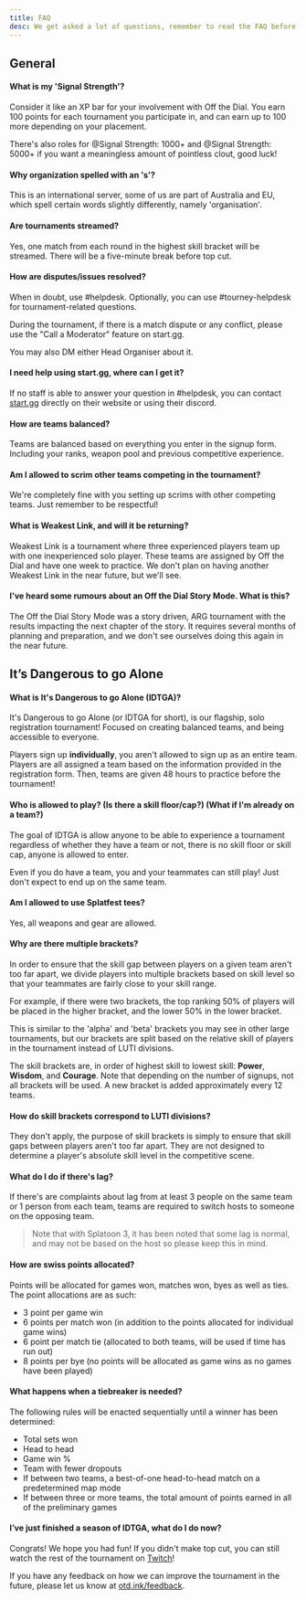 ```yaml
---
title: FAQ
desc: We get asked a lot of questions, remember to read the FAQ before asking in helpdesk to make sure your question hasn't already been answered!
---
```


## General

#### What is my 'Signal Strength'?

Consider it like an XP bar for your involvement with Off the Dial. You earn 100 points for each tournament you participate in, and can earn up to 100 more depending on your placement.

There's also roles for <Mention>@Signal Strength: 1000+</Mention> and <Mention>@Signal Strength: 5000+</Mention> if you want a meaningless amount of pointless clout, good luck!

#### Why organization spelled with an 's'?

This is an international server, some of us are part of Australia and EU, which spell certain words slightly differently, namely 'organisation'.

#### Are tournaments streamed?

Yes, one match from each round in the highest skill bracket will be streamed. There will be a five-minute break before top cut.

#### How are disputes/issues resolved?

When in doubt, use <Mention>#helpdesk</Mention>. Optionally, you can use <Mention>#tourney-helpdesk</Mention> for tournament-related questions.

During the tournament, if there is a match dispute or any conflict, please use the "Call a Moderator" feature on start.gg.

You may also DM either Head Organiser about it.

#### I need help using start.gg, where can I get it?

If no staff is able to answer your question in <Mention>#helpdesk</Mention>, you can contact [start.gg](https://help.start.gg/) directly on their website or using their discord.

#### How are teams balanced?

Teams are balanced based on everything you enter in the signup form. Including your ranks, weapon pool and previous competitive experience.

#### Am I allowed to scrim other teams competing in the tournament?

We're completely fine with you setting up scrims with other competing teams. Just remember to be respectful!

#### What is Weakest Link, and will it be returning?

Weakest Link is a tournament where three experienced players team up with one inexperienced solo player. These teams are assigned by Off the Dial and have one week to practice. We don't plan on having another Weakest Link in the near future, but we'll see.

#### I've heard some rumours about an Off the Dial Story Mode. What is this?

The Off the Dial Story Mode was a story driven, ARG tournament with the results impacting the next chapter of the story. It requires several months of planning and preparation, and we don't see ourselves doing this again in the near future.

## It’s Dangerous to go Alone

#### What is It's Dangerous to go Alone (IDTGA)?

It's Dangerous to go Alone (or IDTGA for short), is our flagship, solo registration tournament! Focused on creating balanced teams, and being accessible to everyone.

Players sign up **individually**, you aren't allowed to sign up as an entire team. Players are all assigned a team based on the information provided in the registration form. Then, teams are given 48 hours to practice before the tournament!

#### Who is allowed to play? (Is there a skill floor/cap?) (What if I'm already on a team?)

The goal of IDTGA is allow anyone to be able to experience a tournament regardless of whether they have a team or not, there is no skill floor or skill cap, anyone is allowed to enter.

Even if you do have a team, you and your teammates can still play! Just don't expect to end up on the same team.

#### Am I allowed to use Splatfest tees?

Yes, all weapons and gear are allowed.

#### Why are there multiple brackets?

In order to ensure that the skill gap between players on a given team aren't too far apart, we divide players into multiple brackets based on skill level so that your teammates are fairly close to your skill range.

For example, if there were two brackets, the top ranking 50% of players will be placed in the higher bracket, and the lower 50% in the lower bracket.

This is similar to the 'alpha' and 'beta' brackets you may see in other large tournaments, but our brackets are split based on the relative skill of players in the tournament instead of LUTI divisions.

The skill brackets are, in order of highest skill to lowest skill: **Power**, **Wisdom**, and **Courage**. Note that depending on the number of signups, not all brackets will be used. A new bracket is added approximately every 12 teams.

#### How do skill brackets correspond to LUTI divisions?

They don't apply, the purpose of skill brackets is simply to ensure that skill gaps between players aren't too far apart. They are not designed to determine a player's absolute skill level in the competitive scene.

#### What do I do if there's lag?

If there's are complaints about lag from at least 3 people on the same team or 1 person from each team, teams are required to switch hosts to someone on the opposing team.

> Note that with Splatoon 3, it has been noted that some lag is normal, and may not be based on the host so please keep this in mind.

#### How are swiss points allocated?

Points will be allocated for games won, matches won, byes as well as ties. The point allocations are as such:

- 3 point per game win
- 6 points per match won (in addition to the points allocated for individual game wins)
- 6 point per match tie (allocated to both teams, will be used if time has run out)
- 8 points per bye (no points will be allocated as game wins as no games have been played)

#### What happens when a tiebreaker is needed?

The following rules will be enacted sequentially until a winner has been determined:

- Total sets won
- Head to head
- Game win %
- Team with fewer dropouts
- If between two teams, a best-of-one head-to-head match on a predetermined map mode
- If between three or more teams, the total amount of points earned in all of the preliminary games

#### I’ve just finished a season of IDTGA, what do I do now?

Congrats! We hope you had fun! If you didn't make top cut, you can still watch the rest of the tournament on [Twitch](https://twitch.tv/offthedial)!

If you have any feedback on how we can improve the tournament in the future, please let us know at [otd.ink/feedback](https://otd.ink/feedback).
